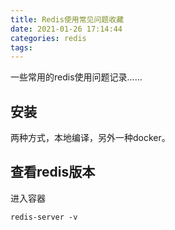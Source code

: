```yaml
---
title: Redis使用常见问题收藏
date: 2021-01-26 17:14:44
categories: redis
tags:
---
```


一些常用的redis使用问题记录……


## 安装

两种方式，本地编译，另外一种docker。

## 查看redis版本

进入容器
```shell script
redis-server -v
```

